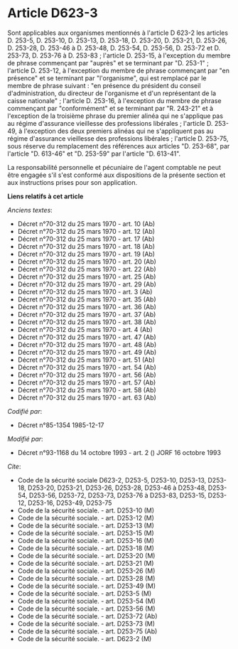 # Article D623-3

Sont applicables aux organismes mentionnés à l'article D 623-2 les articles D. 253-5, D. 253-10, D. 253-13, D. 253-18, D.
253-20, D. 253-21, D. 253-26, D. 253-28, D. 253-46 à D. 253-48, D. 253-54, D. 253-56, D. 253-72 et D. 253-73, D. 253-76 à D.
253-83 ; l'article D. 253-15, à l'exception du membre de phrase commençant par "auprès" et se terminant par "D. 253-1" ;
l'article D. 253-12, à l'exception du membre de phrase commençant par "en présence" et se terminant par "l'organisme", qui
est remplacé par le membre de phrase suivant : "en présence du président du conseil d'administration, du directeur de
l'organisme et d'un représentant de la caisse nationale" ; l'article D. 253-16, à l'exception du membre de phrase commençant
par "conformément" et se terminant par "R. 243-21" et à l'exception de la troisième phrase du premier alinéa qui ne
s'applique pas au régime d'assurance vieillesse des professions libérales ; l'article D. 253-49, à l'exception des deux
premiers alinéas qui ne s'appliquent pas au régime d'assurance vieillesse des professions libérales ; l'article D. 253-75,
sous réserve du remplacement des références aux articles "D. 253-68", par l'article "D. 613-46" et "D. 253-59" par l'article
"D. 613-41".

La responsabilité personnelle et pécuniaire de l'agent comptable ne peut être engagée s'il s'est conformé aux dispositions de
la présente section et aux instructions prises pour son application.

**Liens relatifs à cet article**

_Anciens textes_:

  - Décret n°70-312 du 25 mars 1970 - art. 10 (Ab)
  - Décret n°70-312 du 25 mars 1970 - art. 12 (Ab)
  - Décret n°70-312 du 25 mars 1970 - art. 17 (Ab)
  - Décret n°70-312 du 25 mars 1970 - art. 18 (Ab)
  - Décret n°70-312 du 25 mars 1970 - art. 19 (Ab)
  - Décret n°70-312 du 25 mars 1970 - art. 20 (Ab)
  - Décret n°70-312 du 25 mars 1970 - art. 22 (Ab)
  - Décret n°70-312 du 25 mars 1970 - art. 25 (Ab)
  - Décret n°70-312 du 25 mars 1970 - art. 29 (Ab)
  - Décret n°70-312 du 25 mars 1970 - art. 3 (Ab)
  - Décret n°70-312 du 25 mars 1970 - art. 35 (Ab)
  - Décret n°70-312 du 25 mars 1970 - art. 36 (Ab)
  - Décret n°70-312 du 25 mars 1970 - art. 37 (Ab)
  - Décret n°70-312 du 25 mars 1970 - art. 38 (Ab)
  - Décret n°70-312 du 25 mars 1970 - art. 4 (Ab)
  - Décret n°70-312 du 25 mars 1970 - art. 47 (Ab)
  - Décret n°70-312 du 25 mars 1970 - art. 48 (Ab)
  - Décret n°70-312 du 25 mars 1970 - art. 49 (Ab)
  - Décret n°70-312 du 25 mars 1970 - art. 51 (Ab)
  - Décret n°70-312 du 25 mars 1970 - art. 54 (Ab)
  - Décret n°70-312 du 25 mars 1970 - art. 56 (Ab)
  - Décret n°70-312 du 25 mars 1970 - art. 57 (Ab)
  - Décret n°70-312 du 25 mars 1970 - art. 58 (Ab)
  - Décret n°70-312 du 25 mars 1970 - art. 63 (Ab)

_Codifié par_:

  - Décret n°85-1354 1985-12-17

_Modifié par_:

  - Décret n°93-1168 du 14 octobre 1993 - art. 2 () JORF 16 octobre 1993

_Cite_:

  - Code de la sécurité sociale D623-2, D253-5, D253-10, D253-13, D253-18, D253-20, D253-21, D253-26, D253-28, D253-46 à D253-48, D253-54, D253-56, D253-72, D253-73, D253-76 à D253-83, D253-15, D253-12, D253-16, D253-49, D253-75
  - Code de la sécurité sociale. - art. D253-10 (M)
  - Code de la sécurité sociale. - art. D253-12 (M)
  - Code de la sécurité sociale. - art. D253-13 (M)
  - Code de la sécurité sociale. - art. D253-15 (M)
  - Code de la sécurité sociale. - art. D253-16 (M)
  - Code de la sécurité sociale. - art. D253-18 (M)
  - Code de la sécurité sociale. - art. D253-20 (M)
  - Code de la sécurité sociale. - art. D253-21 (M)
  - Code de la sécurité sociale. - art. D253-26 (M)
  - Code de la sécurité sociale. - art. D253-28 (M)
  - Code de la sécurité sociale. - art. D253-49 (M)
  - Code de la sécurité sociale. - art. D253-5 (M)
  - Code de la sécurité sociale. - art. D253-54 (M)
  - Code de la sécurité sociale. - art. D253-56 (M)
  - Code de la sécurité sociale. - art. D253-72 (Ab)
  - Code de la sécurité sociale. - art. D253-73 (M)
  - Code de la sécurité sociale. - art. D253-75 (Ab)
  - Code de la sécurité sociale. - art. D623-2 (M)
